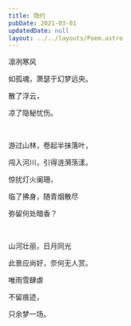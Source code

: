 ```yaml
---
title: 隐约
pubDate: 2021-03-01
updatedDate: null
layout: ../../layouts/Poem.astro
---
```


凛冽寒风

如孤魂，萧瑟于幻梦远央。

散了浮云，

凉了隐秘忧伤。

<br>

游过山林，卷起半抹落叶，

闯入河川，引得涟漪荡漾。

惊扰灯火阑珊，

临了拂身，随青烟散尽

弥留何处暗香？

<br>

山河壮丽，日月同光

此景应尚好，奈何无人赏。

唯雨雪肆虐

不留痕迹，

只余梦一场。
